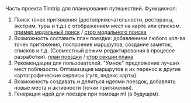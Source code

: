 Часть проекта Timtrip для планирования путешествий.
Функционал:

1. Поиск точек притяжения (достопримечательности, рестораны, экстрим, туры и т.д.) с отображением мест на карте или списком. [пример модальный поиск](/src/components/search-modal) / [стор модального поиска](/src/store/search/modal-search-store.ts)
2. Возможность составить план поездки: добавлением любого кол-ва точек притяжения, построение маршрутов, создание заметок, списков и т.д. (Совместный режим редактирования в процессе разработки). [план поездки](/src/modules/plan) / [стор секции плана](/src/store/plan/planSection-store.ts)
3. Рекомендации для пользователей. "Умное" предложение лучших мест поблизости. Оптимизация маршрутов и их перенос в другие картографические сервисы (гугл, яндекс карты).
4. Возможность создавать и делиться идеями поездок, добавлять новые места и активности (точки притяжения).
5. Генерация идей для поездок при помощи ml (в будущем).
